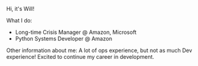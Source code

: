 Hi, it's Will!

What I do:
- Long-time Crisis Manager @ Amazon, Microsoft
- Python Systems Developer @ Amazon

Other information about me:
A lot of ops experience, but not as much Dev experience! Excited to continue my career in development.

<!---
Falcon2k1/Falcon2k1 is a ✨ special ✨ repository because its `README.md` (this file) appears on your GitHub profile.
You can click the Preview link to take a look at your changes.
--->

